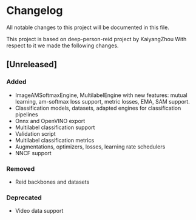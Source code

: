 # Changelog

All notable changes to this project will be documented in this file.

This project is based on deep-person-reid project by KaiyangZhou
With respect to it we made the following changes.

## \[Unreleased\]
### Added
* ImageAMSoftmaxEngine, MultilabelEngine with new features: mutual learning, am-softmax loss support, metric losses, EMA, SAM support.
* Classification models, datasets, adapted engines for classification pipelines
* Onnx and OpenVINO export
* Multilabel classification support
* Validation script
* Multilabel classification metrics
* Augmentations, optimizers, losses, learning rate schedulers
* NNCF support

### Removed
* Reid backbones and datasets

### Deprecated
* Video data support